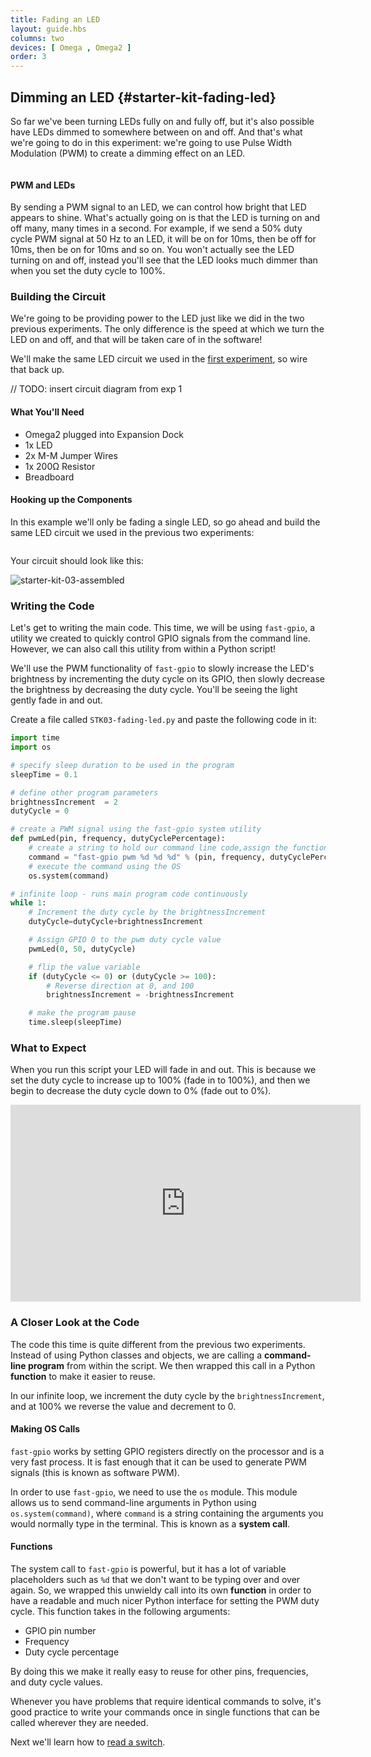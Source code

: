 ```yaml
---
title: Fading an LED
layout: guide.hbs
columns: two
devices: [ Omega , Omega2 ]
order: 3
---
```


## Dimming an LED {#starter-kit-fading-led}

So far we've been turning LEDs fully on and fully off, but it's also possible have LEDs dimmed to somewhere between on and off. And that's what we're going to do in this experiment: we're going to use Pulse Width Modulation (PWM) to create a dimming effect on an LED.

<!-- Pulse Width Modulation -->
```{r child = '../../shared/pwm.md'}
```

#### PWM and LEDs

By sending a PWM signal to an LED, we can control how bright that LED appears to shine. What's actually going on is that the LED is turning on and off many, many times in a second. For example, if we send a 50% duty cycle PWM signal at 50 Hz to an LED, it will be on for 10ms, then be off for 10ms, then be on for 10ms and so on. You won't actually see the LED turning on and off, instead you'll see that the LED looks much dimmer than when you set the duty cycle to 100%.

### Building the Circuit

We're going to be providing power to the LED just like we did in the two previous experiments. The only difference is the speed at which we turn the LED on and off, and that will be taken care of in the software!

We'll make the same LED circuit we used in the [first experiment](#starter-kit-blinking-led-building-the-circuit), so wire that back up.

// TODO: insert circuit diagram from exp 1

#### What You'll Need

* Omega2 plugged into Expansion Dock
* 1x LED
* 2x M-M Jumper Wires
* 1x 200Ω Resistor
* Breadboard

#### Hooking up the Components

In this example we'll only be fading a single LED, so go ahead and build the same LED circuit we used in the previous two experiments:

```{r child = '../../shared/wiring-led.md'}
```

Your circuit should look like this:

<!-- DONE: IMAGE: photo of completed circuit (can reuse from previous) -->
![starter-kit-03-assembled](https://raw.githubusercontent.com/OnionIoT/Onion-Docs/master/Omega2/Kit-Guides/Starter/img/03-assembled-circuit.jpg)


### Writing the Code

Let's get to writing the main code. This time, we will be using `fast-gpio`, a utility we created to quickly control GPIO signals from the command line. However, we can also call this utility from within a Python script!

We'll use the PWM functionality of `fast-gpio` to slowly increase the LED's brightness by incrementing the duty cycle on its GPIO, then slowly decrease the brightness by decreasing the duty cycle. You'll be seeing the light gently fade in and out.

Create a file called `STK03-fading-led.py` and paste the following code in it:

``` python
import time
import os

# specify sleep duration to be used in the program
sleepTime = 0.1

# define other program parameters
brightnessIncrement  = 2
dutyCycle = 0

# create a PWM signal using the fast-gpio system utility
def pwmLed(pin, frequency, dutyCyclePercentage):
	# create a string to hold our command line code,assign the function arguments to fast-gpio command arguments
    command = "fast-gpio pwm %d %d %d" % (pin, frequency, dutyCyclePercentage)
	# execute the command using the OS
	os.system(command)

# infinite loop - runs main program code continuously
while 1:
	# Increment the duty cycle by the brightnessIncrement
    dutyCycle=dutyCycle+brightnessIncrement

	# Assign GPIO 0 to the pwm duty cycle value
    pwmLed(0, 50, dutyCycle)

    # flip the value variable
    if (dutyCycle <= 0) or (dutyCycle >= 100):
		# Reverse direction at 0, and 100
        brightnessIncrement = -brightnessIncrement

	# make the program pause
    time.sleep(sleepTime)
```

<!-- TODO: FUTURE: Write using the Omega's PWM pins -->

### What to Expect

<!-- // Your LED will fade in and then out, describe this and have a gif -->

When you run this script your LED will fade in and out. This is because we set the duty cycle to increase up to 100% (fade in to 100%), and then we begin to decrease the duty cycle down to 0% (fade out to 0%).

<!-- DONE: Insert gif of this -->
<iframe width="560" height="315" src="https://www.youtube.com/embed/JMQf43qXPpw" frameborder="0" allowfullscreen></iframe>


### A Closer Look at the Code

<!-- // intro to the code that was written
//  new things introduced:
//  * function where you pass in gpio # and duty cycle and it calls fast-gpio for you
//  * fancy for loop -->

The code this time is quite different from the previous two experiments. Instead of using Python classes and objects, we are calling a **command-line program** from within the script. We then wrapped this call in a Python **function** to make it easier to reuse.

In our infinite loop, we increment the duty cycle by the `brightnessIncrement`, and at 100% we reverse the value and decrement to 0.

#### Making OS Calls

`fast-gpio` works by setting GPIO registers directly on the processor and is a very fast process. It is fast enough that it can be used to generate PWM signals (this is known as software PWM).

In order to use `fast-gpio`, we need to use the `os` module. This module allows us to send command-line arguments in Python using `os.system(command)`, where `command` is a string containing the arguments you would normally type in the terminal. This is known as a **system call**.

<!-- TODO: FUTURE: get this working using subprocess.call. Gabe quickly tried it but it didn't seem to work at first -->

#### Functions

<!-- // explanation of why it was useful to package the fast-gpio os call into a function:
//  * useful to have a readable & simple python interface for setting the pwm duty cycle
//  * will be used a whole bunch
//  * cleaner looking code and good practice -->

The system call to `fast-gpio` is powerful, but it has a lot of variable placeholders such as `%d` that we don't want to be typing over and over again. So, we wrapped this unwieldy call into its own **function** in order to have a readable and much nicer Python interface for setting the PWM duty cycle. This function takes in the following arguments:

* GPIO pin number
* Frequency
* Duty cycle percentage

By doing this we make it really easy to reuse for other pins, frequencies, and duty cycle values.

Whenever you have problems that require identical commands to solve, it's good practice to write your commands once in single functions that can be called wherever they are needed.

Next we'll learn how to [read a switch](#starter-kit-reading-switch).
